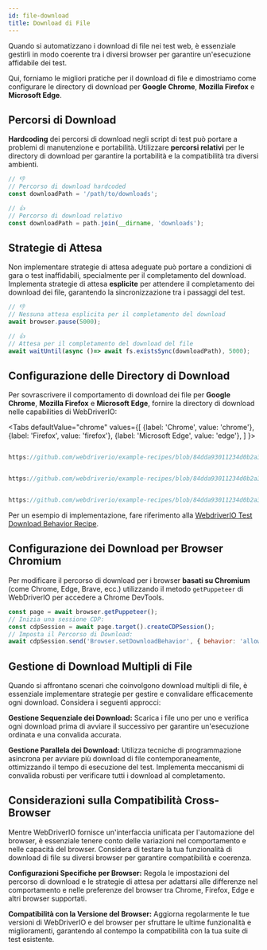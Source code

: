 ```yaml
---
id: file-download
title: Download di File
---
```


Quando si automatizzano i download di file nei test web, è essenziale gestirli in modo coerente tra i diversi browser per garantire un'esecuzione affidabile dei test.

Qui, forniamo le migliori pratiche per il download di file e dimostriamo come configurare le directory di download per **Google Chrome**, **Mozilla Firefox** e **Microsoft Edge**.

## Percorsi di Download

**Hardcoding** dei percorsi di download negli script di test può portare a problemi di manutenzione e portabilità. Utilizzare **percorsi relativi** per le directory di download per garantire la portabilità e la compatibilità tra diversi ambienti.

```javascript
// 👎
// Percorso di download hardcoded
const downloadPath = '/path/to/downloads';

// 👍
// Percorso di download relativo
const downloadPath = path.join(__dirname, 'downloads');
```

## Strategie di Attesa

Non implementare strategie di attesa adeguate può portare a condizioni di gara o test inaffidabili, specialmente per il completamento del download. Implementa strategie di attesa **esplicite** per attendere il completamento dei download dei file, garantendo la sincronizzazione tra i passaggi del test.

```javascript
// 👎
// Nessuna attesa esplicita per il completamento del download
await browser.pause(5000);

// 👍
// Attesa per il completamento del download del file
await waitUntil(async ()=> await fs.existsSync(downloadPath), 5000);
```

## Configurazione delle Directory di Download

Per sovrascrivere il comportamento di download dei file per **Google Chrome**, **Mozilla Firefox** e **Microsoft Edge**, fornire la directory di download nelle capabilities di WebDriverIO:

<Tabs
defaultValue="chrome"
values={[
{label: 'Chrome', value: 'chrome'},
{label: 'Firefox', value: 'firefox'},
{label: 'Microsoft Edge', value: 'edge'},
]
}>

<TabItem value='chrome'>

```javascript reference title="wdio.conf.js"

https://github.com/webdriverio/example-recipes/blob/84dda93011234d0b2a34ee0cfb3cdfa2a06136a5/testDownloadBehavior/wdio.conf.js#L8-L16

```

</TabItem>

<TabItem value='firefox'>

```javascript reference title="wdio.conf.js"

https://github.com/webdriverio/example-recipes/blob/84dda93011234d0b2a34ee0cfb3cdfa2a06136a5/testDownloadBehavior/wdio.conf.js#L20-L32

```

</TabItem>

<TabItem value='edge'>

```javascript reference title="wdio.conf.js"

https://github.com/webdriverio/example-recipes/blob/84dda93011234d0b2a34ee0cfb3cdfa2a06136a5/testDownloadBehavior/wdio.conf.js#L36-L44

```

</TabItem>

</Tabs>

Per un esempio di implementazione, fare riferimento alla [WebdriverIO Test Download Behavior Recipe](https://github.com/webdriverio/example-recipes/tree/main/testDownloadBehavior).

## Configurazione dei Download per Browser Chromium

Per modificare il percorso di download per i browser __basati su Chromium__ (come Chrome, Edge, Brave, ecc.) utilizzando il metodo `getPuppeteer` di WebDriverIO per accedere a Chrome DevTools.

```javascript
const page = await browser.getPuppeteer();
// Inizia una sessione CDP:
const cdpSession = await page.target().createCDPSession();
// Imposta il Percorso di Download:
await cdpSession.send('Browser.setDownloadBehavior', { behavior: 'allow', downloadPath: downloadPath });
```

## Gestione di Download Multipli di File

Quando si affrontano scenari che coinvolgono download multipli di file, è essenziale implementare strategie per gestire e convalidare efficacemente ogni download. Considera i seguenti approcci:

__Gestione Sequenziale dei Download:__ Scarica i file uno per uno e verifica ogni download prima di avviare il successivo per garantire un'esecuzione ordinata e una convalida accurata.

__Gestione Parallela dei Download:__ Utilizza tecniche di programmazione asincrona per avviare più download di file contemporaneamente, ottimizzando il tempo di esecuzione del test. Implementa meccanismi di convalida robusti per verificare tutti i download al completamento.

## Considerazioni sulla Compatibilità Cross-Browser

Mentre WebDriverIO fornisce un'interfaccia unificata per l'automazione del browser, è essenziale tenere conto delle variazioni nel comportamento e nelle capacità del browser. Considera di testare la tua funzionalità di download di file su diversi browser per garantire compatibilità e coerenza.

__Configurazioni Specifiche per Browser:__ Regola le impostazioni del percorso di download e le strategie di attesa per adattarsi alle differenze nel comportamento e nelle preferenze del browser tra Chrome, Firefox, Edge e altri browser supportati.

__Compatibilità con la Versione del Browser:__ Aggiorna regolarmente le tue versioni di WebDriverIO e del browser per sfruttare le ultime funzionalità e miglioramenti, garantendo al contempo la compatibilità con la tua suite di test esistente.